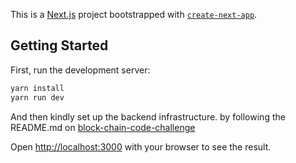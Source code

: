 This is a [Next.js](https://nextjs.org/) project bootstrapped with [`create-next-app`](https://github.com/vercel/next.js/tree/canary/packages/create-next-app).

## Getting Started

First, run the development server:

```bash
yarn install
yarn run dev
```
And then kindly set up the backend infrastructure. by following the README.md on [block-chain-code-challenge](..%2Fblock-chain-code-challenge)

Open [http://localhost:3000](http://localhost:3000) with your browser to see the result.

